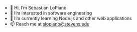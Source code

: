 - 👋 Hi, I’m Sebastian LoPiano
- 👀 I’m interested in software engineering
- 🌱 I’m currently learning Node.js and other web applications 
- 📫 Reach me at slopiano@stevens.edu
